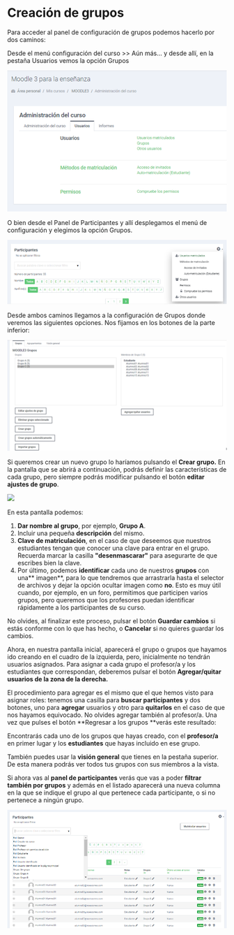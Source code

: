 # Creación de grupos

Para acceder al panel de configuración de grupos podemos hacerlo por dos caminos:

Desde el menú configuración del curso &gt;&gt; Aún más... y desde allí, en la pestaña Usuarios vemos la opción Grupos

![](/assets/accesoConfGrupos1.png)

O bien desde el Panel de Participantes y allí desplegamos el menú de configuración y elegimos la opción Grupos.

![](/assets/accesoConfGrupos2.png)

Desde ambos caminos llegamos a la configuración de Grupos donde veremos las siguientes opciones. Nos fijamos en los botones de la parte inferior:

![](/assets/grupos.png)

Si queremos crear un nuevo grupo lo haríamos pulsando el **Crear grupo.** En la pantalla que se abrirá a continuación, podrás definir las características de cada grupo, pero siempre podrás modificar pulsando el botón **editar ajustes de grupo**.

![](/assets/Selección_222.png)

En esta pantalla podemos:

1. **Dar nombre al grupo**, por ejemplo, **Grupo A**.
2. Incluir una pequeña **descripción** del mismo.
3. **Clave de matriculación**, en el caso de que deseemos que nuestros estudiantes tengan que conocer una clave para entrar en el grupo. Recuerda marcar la casilla **"desenmascarar"** para asegurarte de que escribes bien la clave.
4. Por último, podemos **identificar** cada uno de nuestros **grupos** con una** imagen**, para lo que tendremos que arrastrarla hasta el selector de archivos y dejar la opción ocultar imagen como **no**. Esto es muy útil cuando, por ejemplo, en un foro, permitimos que participen varios grupos, pero queremos que los profesores puedan identificar rápidamente a los participantes de su curso.

No olvides, al finalizar este proceso, pulsar el botón **Guardar cambios** si estás conforme con lo que has hecho, o **Cancelar** si no quieres guardar los cambios.

Ahora, en nuestra pantalla inicial, aparecerá el grupo o grupos que hayamos ido creando en el cuadro de la izquierda, pero, inicialmente no tendrán usuarios asignados. Para asignar a cada grupo el profesor/a y los estudiantes que correspondan, deberemos pulsar el botón **Agregar/quitar usuarios **de la zona de la derecha**.**

El procedimiento para agregar es el mismo que el que hemos visto para asignar roles: tenemos una casilla para **buscar participantes** y dos botones, uno para **agregar** usuarios y otro para **quitarlos** en el caso de que nos hayamos equivocado. No olvides agregar también al profesor/a. Una vez que pulses el botón **Regresar a los grupos **verás este resultado:

Encontrarás cada uno de los grupos que hayas creado, con el **profesor/a** en primer lugar y los **estudiantes** que hayas incluido en ese grupo.

También puedes usar la **visión general** que tienes en la pestaña superior. De esta manera podrás ver todos tus grupos con sus miembros a la vista.

Si ahora vas al **panel de participantes** verás que vas a poder **filtrar también por grupos** y además en el listado aparecerá una nueva columna en la que se indique el grupo al que pertenece cada participante, o si no pertenece a ningún grupo. 

![](/assets/panelParticipantesconGrupos.png)

